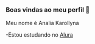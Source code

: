 ### Boas vindas ao meu perfil 💜

Meu nome é Analia Karollyna

-Estou estudando no [Alura](https://www.alura.com.br)
  
